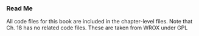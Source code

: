 ### Read Me

All code files for this book are included in the chapter-level files. Note that Ch. 18 has no related code files.
These are taken from WROX under GPL
